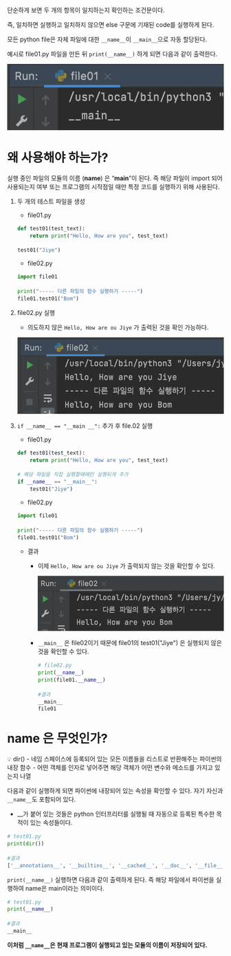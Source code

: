 단순하게 보면 두 개의 항목이 일치하는지 확인하는 조건문이다.

즉, 일치하면 실행하고 일치하지 않으면 else 구문에 기재된 code를 실행하게 된다.

모든 python file은 자체 파일에 대한 `__name__`이 `__main__`으로 자동 할당된다.

예시로 file01.py 파일을 만든 뒤 `print(__name__)` 하게 되면 다음과 같이 출력한다.

![](../../screenshot/20220626_1.png)

# 왜 사용해야 하는가?

실행 중인 파일의 모듈의 이름 (__name__) 은 “__main__”이 된다. 즉 해당 파일이 import 되어 사용되는지 여부 또는 프로그램의 시작점일 때만 특정 코드를 실행하기 위해 사용된다. 

1. 두 개의 테스트 파일을 생성
    - file01.py
    
    ```python
    def test01(test_text):
        return print("Hello, How are you", test_text)
    
    test01("Jiye")
    ```
    
    - file02.py
    
    ```python
    import file01
    
    print("----- 다른 파일의 함수 실행하기 -----")
    file01.test01("Bom")
    ```
    
2. file02.py 실행
    - 의도하지 않은 `Hello, How are ou Jiye` 가 출력된 것을 확인 가능하다.
    
    ![](../../screenshot/20220626_2.png)
    
3. `if __name__ == "__main __":` 추가 후 file.02 실행
    - file01.py
    
    ```python
    def test01(test_text):
        return print("Hello, How are you", test_text)
    
    # 해당 파일을 직접 실행할때에만 실행되게 추가 
    if __name__ == "__main__":
        test01("Jiye")
    ```
    
    - file02.py
    
    ```python
    import file01
    
    print("----- 다른 파일의 함수 실행하기 -----")
    file01.test01("Bom")
    ```
    
    - 결과
        - 이제 `Hello, How are ou Jiye` 가 출력되지 않는 것을 확인할 수 있다.

          ![](../../screenshot/20220626_3.png)
            
        - `__main__` 은 file02이기 때문에 file01의  test01("Jiye") 은 실행되지 않은 것을 확인할 수 있다.
            
            ```python
            # file02.py
            print(__name__)
            print(file01.__name__)
            
            #결과
            __main__
            file01
            ```
            

# __name__ 은 무엇인가?

<aside>
💡 dir()
- 네임 스페이스에 등록되어 있는 모든 이름들을 리스트로 반환해주는 파이썬의 내장 함수 
- 어떤 객체를 인자로 넣어주면 해당 객체가 어떤 변수와 메소드를 가지고 있는지 나열

</aside>

다음과 같이 실행하게 되면 파이썬에 내장되어 있는 속성을 확인할 수 있다. 자기 자신과 `__name__`도 포함되어 있다.

- __가 붙어 있는 것들은 python 인터프리터를 실행될 때 자동으로 등록된 특수한 목적이 있는 속성들이다.

```python
# test01.py
print(dir())

#결과
['__annotations__', '__builtins__', '__cached__', '__doc__', '__file__', '__loader__', '__name__', '__package__', '__spec__', 'test01']
```

`print(__name__)` 실행하면 다음과 같이 출력하게 된다. 즉 해당 파일에서 파이썬을 실행하여 name은 main이라는 의미이다.

```python
# test01.py
print(__name__)

#결과
__main__
```

**이처럼 `__name__`은 현재 프로그램이 실행되고 있는 모듈의 이름이 저장되어 있다.**